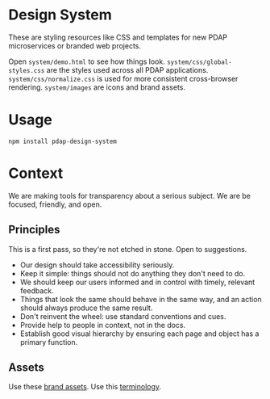 # Design System
These are styling resources like CSS and templates for new PDAP microservices or branded web projects.

Open `system/demo.html` to see how things look.
`system/css/global-styles.css` are the styles used across all PDAP applications.
`system/css/normalize.css` is used for more consistent cross-browser rendering.
`system/images` are icons and brand assets.

# Usage
```npm install pdap-design-system```

# Context
We are making tools for transparency about a serious subject. We are be focused, friendly, and open.

## Principles
This is a first pass, so they're not etched in stone. Open to suggestions.

- Our design should take accessibility seriously. 
- Keep it simple: things should not do anything they don't need to do. 
- We should keep our users informed and in control with timely, relevant feedback.
- Things that look the same should behave in the same way, and an action should always produce the same result.
- Don't reinvent the wheel: use standard conventions and cues.
- Provide help to people in context, not in the docs.
- Establish good visual hierarchy by ensuring each page and object has a primary function.

## Assets
Use these [brand assets](https://docs.pdap.io/meta/about/staff/brand-assets).
Use this [terminology](https://docs.pdap.io/activities/terms-and-definitions).